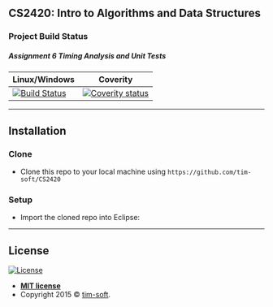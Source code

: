 ## CS2420: Intro to Algorithms and Data Structures

### Project Build Status 
##### Assignment 6 Timing Analysis and Unit Tests
Linux/Windows  | Coverity
------------- | ------------- | 
[![Build Status](https://travis-ci.org/tim-soft/CS2420.svg?branch=master)](https://travis-ci.org/tim-soft/CS2420) | [![Coverity status](https://scan.coverity.com/projects/6620/badge.svg?flat=1)](https://scan.coverity.com/projects/5367)

---

## Installation


### Clone

- Clone this repo to your local machine using `https://github.com/tim-soft/CS2420`

### Setup

- Import the cloned repo into Eclipse:

---

## License

[![License](http://img.shields.io/:license-mit-blue.svg?style=flat-square)](http://badges.mit-license.org)

- **[MIT license](http://opensource.org/licenses/mit-license.php)**
- Copyright 2015 © <a href="github.com/tim-soft" target="_blank">tim-soft</a>.
